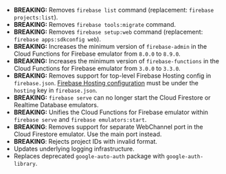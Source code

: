 * **BREAKING:** Removes `firebase list` command (replacement: `firebase projects:list`).
* **BREAKING:** Removes `firebase tools:migrate` command.
* **BREAKING:** Removes `firebase setup:web` command (replacement: `firebase apps:sdkconfig web`).
* **BREAKING:** Increases the minimum version of `firebase-admin` in the Cloud Functions for Firebase emulator from `8.0.0` to `8.9.0`.
* **BREAKING:** Increases the minimum version of `firebase-functions` in the Cloud Functions for Firebase emulator from `3.0.0` to `3.3.0`.
* **BREAKING:** Removes support for top-level Firebase Hosting config in `firebase.json`. [Firebase Hosting configuration](https://firebase.google.com/docs/hosting/full-config) must be under the `hosting` key in `firebase.json`.
* **BREAKING:** `firebase serve` can no longer start the Cloud Firestore or Realtime Database emulators.
* **BREAKING:** Unifies the Cloud Functions for Firebase emulator within `firebase serve` and `firebase emulators:start`.
* **BREAKING**: Removes support for separate WebChannel port in the Cloud Firestore emulator. Use the main port instead.
* **BREAKING**: Rejects project IDs with invalid format.
* Updates underlying logging infrastructure.
* Replaces deprecated `google-auto-auth` package with `google-auth-library`.
